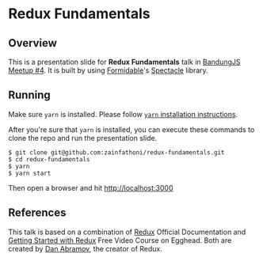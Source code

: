 # Redux Fundamentals

## Overview

This is a presentation slide for **Redux Fundamentals** talk in
[BandungJS Meetup #4](https://www.meetup.com/BandungJS/events/241542959/). It is
built by using [Formidable](https://formidable.com/)'s
[Spectacle](https://formidable.com/open-source/spectacle/) library.

## Running

Make sure `yarn` is installed. Please follow
[`yarn` installation instructions](https://yarnpkg.com/en/docs/install).

After you're sure that `yarn` is installed, you can execute these commands to
clone the repo and run the presentation slide.

```
$ git clone git@github.com:zainfathoni/redux-fundamentals.git
$ cd redux-fundamentals
$ yarn
$ yarn start
```

Then open a browser and hit [http://localhost:3000](http://localhost:3000)

## References

This talk is based on a combination of [Redux](http://redux.js.org/) Official
Documentation and
[Getting Started with Redux](https://egghead.io/courses/getting-started-with-redux)
Free Video Course on Egghead. Both are created by
[Dan Abramov](https://github.com/gaearon), the creator of Redux.
